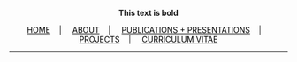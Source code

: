 <div class="topnav">
  <p align="center">
    <b>This text is bold</b>
  </p>
</div>

<div class="topnav">
  <p align="center">
  <a href="home.html" style="color: rgb(0,0,0)"><font color="000000">HOME</font></a>&nbsp;&nbsp;&nbsp;&nbsp;|&nbsp;&nbsp;&nbsp;&nbsp;
  <a href="about.html" style="color: rgb(0,0,0)"><font color="000000">ABOUT</font></a>&nbsp;&nbsp;&nbsp;&nbsp;|&nbsp;&nbsp;&nbsp;&nbsp;
  <a href="pubs.html" style="color: rgb(0,0,0)"><font color="000000">PUBLICATIONS + PRESENTATIONS</font></a>&nbsp;&nbsp;&nbsp;&nbsp;|&nbsp;&nbsp;&nbsp;&nbsp;
  <a href="projects.html" style="color: rgb(0,0,0)"><font color="000000">PROJECTS</font></a>&nbsp;&nbsp;&nbsp;&nbsp;|&nbsp;&nbsp;&nbsp;&nbsp;
  <a href="resume_05_2020.pdf" style="color: rgb(0,0,0)" target="_blank"><font color="000000">CURRICULUM VITAE</font></a> 
</p>
</div>

---------------------------------------
<p align="center">
<div class="svg-container" align="center">

<meta charset="utf-8">
<body>
<script src="https://d3js.org/d3.v4.min.js"></script>
<script src="https://d3js.org/d3-timer.v1.min.js"></script>

<script>

// Set dimensions of SVG containers.

var width = 250,
    height = 200;

// Build SVG grid for visualization.

var svg1 = d3.select("body").append("svg")
    .attr("width", width / 5)
    .attr("height", height / 5)
    .style("background", "#ffffff")
    .append("g")
    .attr("transform", "translate(" + [width / 2, height / 2] + ")");

var svg2 = d3.select("body").append("svg")
    .attr("width", width)
    .attr("height", height)
    .style("background", "#000000")
    .append("g")
    .attr("transform", "translate(" + [width / 2, height / 2] + ")");

var svg3 = d3.select("body").append("svg")
    .attr("width", width)
    .attr("height", height)
    .style("background", "#b3e8c2")
    .append("g")
    .attr("transform", "translate(" + [width / 2, height / 2] + ")");

var svg4 = d3.select("body").append("svg")
    .attr("width", width)
    .attr("height", height)
    .style("background", "#baa600")
    .append("g")
    .attr("transform", "translate(" + [width / 2, height / 2] + ")");

var svg5 = d3.select("body").append("svg")
    .attr("width", width)
    .attr("height", height)
    .style("background", "#ffb852")
    .append("g")
    .attr("transform", "translate(" + [width / 2, height / 2] + ")");

// Append paths for Lissajous curves.

var lissajousTitle = svg2.append("path")
    .attr("fill", "none")
    .attr("stroke", "#c0b490")
    .attr("stroke-opacity", 1)
    .attr("stroke-width", 0.5)
    .attr("x", 50)
    .attr("y", 250);

var lissajous1 = svg3.append("path")
    .attr("fill", "none")
    .attr("stroke", "#ffff00")
    .attr("stroke-opacity", 1)
    .attr("stroke-width", 0.5)
    .attr("x", 50)
    .attr("y", 250);

var lissajous2 = svg4.append("path")
    .attr("fill", "none")
    .attr("stroke", "#e62e73")
    .attr("stroke-opacity", 1)
    .attr("stroke-width", 0.5)
    .attr("x", 50)
    .attr("y", 250);

var lissajous3 = svg5.append("path")
    .attr("fill", "none")
    .attr("stroke", "#ebd999")
    .attr("stroke-opacity", 1)
    .attr("stroke-width", 0.5)
    .attr("x", 50)
    .attr("y", 250);

// Append rectangles to house text.

var textBoxTitle = svg2.append("rect")
    .attr("width", 150)
    .attr("height", 100)
    .attr("x", -10)
    .attr("y", -50)
    .style("fill", "#06004f")
    .style("opacity", 0.8);

var textBox1 = svg3.append("rect")
    .attr("width", 150)
    .attr("height", 100)
    .attr("x", -10)
    .attr("y", -50)
    .style("fill", "#ffcfc4")
    .style("opacity", 0.8);

var textBox2 = svg4.append("rect")
    .attr("width", 150)
    .attr("height", 100)
    .attr("x", -10)
    .attr("y", -50)
    .style("fill", "#2dbc94")
    .style("opacity", 0.9);

var textBox3 = svg5.append("rect")
    .attr("width", 150)
    .attr("height", 100)
    .attr("x", -10)
    .attr("y", -50)
    .style("fill", "#a93400")
    .style("opacity", 0.6);


// Append text of title.

var text1_title = svg2.append("text")
    .attr("x", 0)
    .attr("y", -20)
    .attr("dy", "-1em")
    .attr("font-family", "sans-serif")
    .attr("font-size", "8px")
    .attr("fill", "#c0b490")
    .text("ALL WATCHED");

var text2_title = svg2.append("text")
    .attr("x", 0)
    .attr("y", -20)
    .attr("dy", "0em")
    .attr("font-family", "sans-serif")
    .attr("font-size", "8px")
    .attr("fill", "#c0b490")
    .text("OVER BY");

var text3_title = svg2.append("text")
    .attr("x", 0)
    .attr("y", -20)
    .attr("dy", "1em")
    .attr("font-family", "sans-serif")
    .attr("font-size", "8px")
    .attr("fill", "#c0b490")
    .text("MACHINES OF");

var text4_title = svg2.append("text")
    .attr("x", 0)
    .attr("y", -20)
    .attr("dy", "2em")
    .attr("font-family", "sans-serif")
    .attr("font-size", "8px")
    .attr("fill", "#c0b490")
    .text("LOVING GRACE");

var text5_title = svg2.append("text")
    .attr("x", 0)
    .attr("y", -20)
    .attr("dy", "4em")
    .attr("font-family", "sans-serif")
    .attr("font-size", "8px")
    .attr("fill", "#c0b490")
    .text("");

var text6_title = svg2.append("text")
    .attr("x", 0)
    .attr("y", -20)
    .attr("dy", "5em")
    .attr("font-family", "sans-serif")
    .attr("font-size", "8px")
    .attr("fill", "#c0b490")
    .text("Richard Brautigan | 1967");

// Append text of first stanza.

    /*
    I like to think (and
    the sooner the better!)
    of a cybernetic meadow
    where mammals and computers
    live together in mutually
    programming harmony
    like pure water
    touching clear sky.
    */

var text1_3 = svg3.append("text")
    .attr("x", 0)
    .attr("y", -20)
    .attr("dy", "-1em")
    .attr("font-family", "sans-serif")
    .attr("font-size", "8px")
    .attr("fill", "#ffff00")
    .text("I like to think (and");

var text2_3 = svg3.append("text")
    .attr("x", 0)
    .attr("y", -20)
    .attr("dy", "0em")
    .attr("font-family", "sans-serif")
    .attr("font-size", "8px")
    .attr("fill", "#ffff00")
    .text("the sooner the better!)");

var text3_3 = svg3.append("text")
    .attr("x", 0)
    .attr("y", -20)
    .attr("dy", "1em")
    .attr("font-family", "sans-serif")
    .attr("font-size", "8px")
    .attr("fill", "#ffff00")
    .text("of a cybernetic meadow");

var text4_3 = svg3.append("text")
    .attr("x", 0)
    .attr("y", -20)
    .attr("dy", "2em")
    .attr("font-family", "sans-serif")
    .attr("font-size", "8px")
    .attr("fill", "#ffff00")
    .text("where mammals and computers");

var text5_3 = svg3.append("text")
    .attr("x", 0)
    .attr("y", -20)
    .attr("dy", "3em")
    .attr("font-family", "sans-serif")
    .attr("font-size", "8px")
    .attr("fill", "#ffff00")
    .text("live together in mutually");

var text6_3 = svg3.append("text")
    .attr("x", 0)
    .attr("y", -20)
    .attr("dy", "4em")
    .attr("font-family", "sans-serif")
    .attr("font-size", "8px")
    .attr("fill", "#ffff00")
    .text("programming harmony");

var text7_3 = svg3.append("text")
    .attr("x", 0)
    .attr("y", -20)
    .attr("dy", "5em")
    .attr("font-family", "sans-serif")
    .attr("font-size", "8px")
    .attr("fill", "#ffff00")
    .text("like pure water");

var text8_3 = svg3.append("text")
    .attr("x", 0)
    .attr("y", -20)
    .attr("dy", "6em")
    .attr("font-family", "sans-serif")
    .attr("font-size", "8px")
    .attr("fill", "#ffff00")
    .text("touching clear sky.");

// Append text of second stanza.

        /*
        I like to think
        (right now, please!)
        of a cybernetic forest
        filled with pines and electronics
        where deer stroll peacefully
        past computers
        as if they were flowers
        with spinning blossoms.
        */

var text1_4 = svg4.append("text")
    .attr("x", 0)
    .attr("y", -20)
    .attr("dy", "-1em")
    .attr("font-family", "sans-serif")
    .attr("font-size", "8px")
    .attr("fill", "#e62e73")
    .text("I like to think");

var text2_4 = svg4.append("text")
    .attr("x", 0)
    .attr("y", -20)
    .attr("dy", "0em")
    .attr("font-family", "sans-serif")
    .attr("font-size", "8px")
    .attr("fill", "#e62e73")
    .text("(right now, please!)");

var text3_4 = svg4.append("text")
    .attr("x", 0)
    .attr("y", -20)
    .attr("dy", "1em")
    .attr("font-family", "sans-serif")
    .attr("font-size", "8px")
    .attr("fill", "#e62e73")
    .text("of a cybernetic forest");

var text4_4 = svg4.append("text")
    .attr("x", 0)
    .attr("y", -20)
    .attr("dy", "2em")
    .attr("font-family", "sans-serif")
    .attr("font-size", "8px")
    .attr("fill", "#e62e73")
    .text("filled with pines and electronics");

var text5_4 = svg4.append("text")
    .attr("x", 0)
    .attr("y", -20)
    .attr("dy", "3em")
    .attr("font-family", "sans-serif")
    .attr("font-size", "8px")
    .attr("fill", "#e62e73")
    .text("where deer stroll peacefully");

var text6_4 = svg4.append("text")
    .attr("x", 0)
    .attr("y", -20)
    .attr("dy", "4em")
    .attr("font-family", "sans-serif")
    .attr("font-size", "8px")
    .attr("fill", "#e62e73")
    .text("past computers");

var text7_4 = svg4.append("text")
    .attr("x", 0)
    .attr("y", -20)
    .attr("dy", "5em")
    .attr("font-family", "sans-serif")
    .attr("font-size", "8px")
    .attr("fill", "#e62e73")
    .text("as if they were flowers");

var text8_4 = svg4.append("text")
    .attr("x", 0)
    .attr("y", -20)
    .attr("dy", "6em")
    .attr("font-family", "sans-serif")
    .attr("font-size", "8px")
    .attr("fill", "#e62e73")
    .text("with spinning blossoms.");

// Append text of third stanza.

    /*
    I like to think
    (it has to be!)
    of a cybernetic ecology
    where we are free of our labors
    and joined back to nature,
    returned to our mammal
    brothers and sisters,
    and all watched over
    by machines of loving grace.
    */

var text1_5 = svg5.append("text")
    .attr("x", 0)
    .attr("y", -20)
    .attr("dy", "-1em")
    .attr("font-family", "sans-serif")
    .attr("font-size", "8px")
    .attr("fill", "#ebd999")
    .text("I like to think");

var text2_5 = svg5.append("text")
    .attr("x", 0)
    .attr("y", -20)
    .attr("dy", "0em")
    .attr("font-family", "sans-serif")
    .attr("font-size", "8px")
    .attr("fill", "#ebd999")
    .text("(it has to be!)");

var text3_5 = svg5.append("text")
    .attr("x", 0)
    .attr("y", -20)
    .attr("dy", "1em")
    .attr("font-family", "sans-serif")
    .attr("font-size", "8px")
    .attr("fill", "#ebd999")
    .text("of a cybernetic ecology");

var text4_5 = svg5.append("text")
    .attr("x", 0)
    .attr("y", -20)
    .attr("dy", "2em")
    .attr("font-family", "sans-serif")
    .attr("font-size", "8px")
    .attr("fill", "#ebd999")
    .text("where we are free of our labors");

var text5_5 = svg5.append("text")
    .attr("x", 0)
    .attr("y", -20)
    .attr("dy", "3em")
    .attr("font-family", "sans-serif")
    .attr("font-size", "8px")
    .attr("fill", "#ebd999")
    .text("and joined back to nature,");

var text6_5 = svg5.append("text")
    .attr("x", 0)
    .attr("y", -20)
    .attr("dy", "4em")
    .attr("font-family", "sans-serif")
    .attr("font-size", "8px")
    .attr("fill", "#ebd999")
    .text("returned to our mammal");

var text7_5 = svg5.append("text")
    .attr("x", 0)
    .attr("y", -20)
    .attr("dy", "5em")
    .attr("font-family", "sans-serif")
    .attr("font-size", "8px")
    .attr("fill", "#ebd999")
    .text("brothers and sisters,");

var text8_5 = svg5.append("text")
    .attr("x", 0)
    .attr("y", -20)
    .attr("dy", "6em")
    .attr("font-family", "sans-serif")
    .attr("font-size", "8px")
    .attr("fill", "#ebd999")
    .text("and all watched over");

var text9_5 = svg5.append("text")
    .attr("x", 0)
    .attr("y", -20)
    .attr("dy", "7em")
    .attr("font-family", "sans-serif")
    .attr("font-size", "8px")
    .attr("fill", "#ebd999")
    .text("by machines of loving grace.");


/*
SVG Path Mini-Language

T (t) = Shorthand/smooth quadratic Bézier curveto:
Draw a quadratic Bézier curve from the current point
to (x,y). The control point is assumed to be the
reflection of the control point on the previous command
relative to the current point.

L (l) = lineto: Draw a line from the current point to
the point (x,y).

M (m) = moveto: Move the pen to a new location. No line
is drawn. All path data must begin with a 'moveto' command.
*/

/* Equations for Lissajous curves adapted from:
http://goatlink.deviantart.com/art/lissajous-curves-338721857
*/

var range = d3.range(-70 * Math.PI, 50 * Math.PI, 0.02);

var range2 = d3.range(-60 * Math.PI, 40 * Math.PI, 0.02);

d3.timer(function(t) {

    var dTitle = "M";

    for (var i = 0; i < range.length; i++) {
        var p = range2[i];
        dTitle += 0.22 * width * (Math.sin(3 * p + t / 2000) + Math.sin(2.01 * p + t / 3000));
        dTitle += ",";
        dTitle += 0.22 * height * (Math.sin(2.5 * p + t / 4000) + Math.sin(3.01 * p + t / 3000));
        if (i != range.length - 1) dTitle += "L";
    }

    dTitle.length--;
    lissajousTitle.attr("d", dTitle);

    var d1 = "M";

    for (var i = 0; i < range.length; i++) {
        var p = range[i];
        d1 += 0.22 * width * (Math.sin(3 * p + t / 2000) + Math.sin(2.01 * p + t / 3000));
        d1 += ",";
        d1 += 0.22 * height * (Math.sin(2 * p + t / 4000) + Math.sin(3.01 * p + t / 3000));
        if (i != range.length - 1) d1 += "L";
    }

    d1.length--;
    lissajous1.attr("d", d1);

    var d2 = "M";

    for (var i = 0; i < range.length; i++) {
        var p = range2[i];
        d2 += 0.22 * width * (Math.sin(4 * p + t / 2000) + Math.sin(2.01 * p + t / 3000));
        d2 += ",";
        d2 += 0.22 * height * (Math.sin(2 * p + t / 4000) + Math.sin(3.01 * p + t / 3000));
        if (i != range.length - 1) d2 += "L";
    }

    d2.length--;
    lissajous2.attr("d", d2);

    var d3 = "M";

    for (var i = 0; i < range.length; i++) {
        var p = range[i];
        d3 += 0.22 * width * (Math.sin(4 * p + t / 2000) + Math.sin(2.01 * p + t / 3000));
        d3 += ",";
        d3 += 0.22 * height * (Math.sin(4 * p + t / 4000) + Math.sin(3.01 * p + t / 3000));
        if (i != range.length - 1) d3 += "L";
    }

    d3.length--;
    lissajous3.attr("d", d3);

})

</script>

